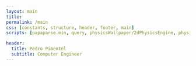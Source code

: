 ```yaml
---
layout: main
title:
permalink: /main
css: [constants, structure, header, footer, main]
scripts: [papaparse.min, query, physicsWallpaper/2dPhysicsEngine, physicsWallpaper/particle, physicsWallpaper/physicsWallpaper, main]

header:
  title: Pedro Pimentel
  subtitle: Computer Engineer
---
```

